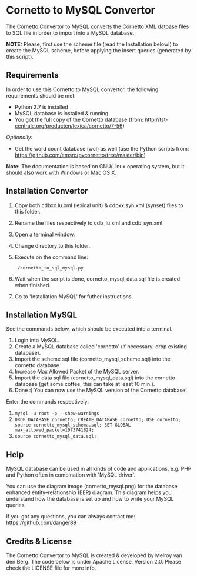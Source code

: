Cornetto to MySQL Convertor
===========================
The Cornetto Convertor to MySQL converts the Cornetto XML datbase files to SQL file in order to import into a MySQL database.

**NOTE:**
Please, first use the scheme file (read the Installation below!) to create the MySQL scheme, before applying the insert queries (generated by this script).


Requirements
------------
In order to use this Cornetto to MySQL convertor, the following requirements should be met:

- Python 2.7 is installed
- MySQL database is installed & running
- You got the full copy of the Cornetto database (from: http://tst-centrale.org/producten/lexica/cornetto/7-56)

*Optionally:*

- Get the word count database (wcl) as well 
		(use the Python scripts from: https://github.com/emsrc/pycornetto/tree/master/bin)

**Note:**
The documentation is based on GNU/Linux operating system, but it should also work with Windows or Mac OS X.

Installation Convertor
----------------------

1. Copy both cdbxx.lu.xml (lexical unit) & cdbxx.syn.xml (synset) files to this folder.
2. Rename the files respectively to cdb_lu.xml and cdb_syn.xml
3. Open a terminal window.
4. Change directory to this folder.
5. Execute on the command line: 

    ```
    ./cornetto_to_sql_mysql.py
    ```
6. Wait when the script is done, cornetto_mysql_data.sql file is created when finished.
7. Go to 'Installation MySQL' for futher instructions.


Installation MySQL
------------------
See the commands below, which should be executed into a terminal.

1. Login into MySQL. 
2. Create a MySQL database called 'cornetto' (if necessary: drop existing database).
3. Import the scheme sql file (cornetto_mysql_scheme.sql) into the cornetto database.
4. Increase Max Allowed Packet of the MySQL server.
5. Import the data sql file (cornetto_mysql_data.sql) into the cornetto database (get some coffee, this can take at least 10 min.).
6. Done :) You can now use the MySQL version of the Cornetto database!

Enter the commands respectively:

1. 
    ```mysql -u root -p --show-warnings```
2. 
    ```DROP DATABASE cornetto; CREATE DATABASE cornetto; USE cornetto; source cornetto_mysql_schema.sql; SET GLOBAL max_allowed_packet=1073741824;```
3. 
    ```source cornetto_mysql_data.sql;```


Help
----
MySQL database can be used in all kinds of code and applications, e.g. PHP and Python often in combination with 'MySQL driver'.

You can use the diagram image (cornetto_mysql.png) for the database enhanced entity–relationship (EER) diagram.
This diagram helps you understand how the database is set up and how to write your MySQL queries.

If you got any questions, you can always contact me:
https://github.com/danger89

Credits & License
-----------------
The Cornetto Convertor to MySQL is created & developed by Melroy van den Berg.
The code below is under Apache License, Version 2.0. Please check the LICENSE file for more info.
